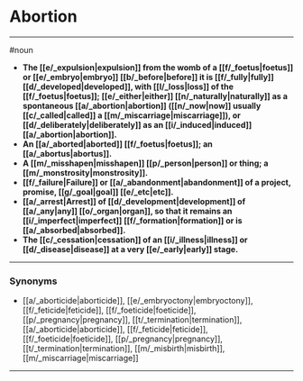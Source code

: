 # Abortion
---
#noun
- **The [[e/_expulsion|expulsion]] from the womb of a [[f/_foetus|foetus]] or [[e/_embryo|embryo]] [[b/_before|before]] it is [[f/_fully|fully]] [[d/_developed|developed]], with [[l/_loss|loss]] of the [[f/_foetus|foetus]]; [[e/_either|either]] [[n/_naturally|naturally]] as a spontaneous [[a/_abortion|abortion]] ([[n/_now|now]] usually [[c/_called|called]] a [[m/_miscarriage|miscarriage]]), or [[d/_deliberately|deliberately]] as an [[i/_induced|induced]] [[a/_abortion|abortion]].**
- **An [[a/_aborted|aborted]] [[f/_foetus|foetus]]; an [[a/_abortus|abortus]].**
- **A [[m/_misshapen|misshapen]] [[p/_person|person]] or thing; a [[m/_monstrosity|monstrosity]].**
- **[[f/_failure|Failure]] or [[a/_abandonment|abandonment]] of a project, promise, [[g/_goal|goal]] [[e/_etc|etc]].**
- **[[a/_arrest|Arrest]] of [[d/_development|development]] of [[a/_any|any]] [[o/_organ|organ]], so that it remains an [[i/_imperfect|imperfect]] [[f/_formation|formation]] or is [[a/_absorbed|absorbed]].**
- **The [[c/_cessation|cessation]] of an [[i/_illness|illness]] or [[d/_disease|disease]] at a very [[e/_early|early]] stage.**
---
### Synonyms
- [[a/_aborticide|aborticide]], [[e/_embryoctony|embryoctony]], [[f/_feticide|feticide]], [[f/_foeticide|foeticide]], [[p/_pregnancy|pregnancy]], [[t/_termination|termination]], [[a/_aborticide|aborticide]], [[f/_feticide|feticide]], [[f/_foeticide|foeticide]], [[p/_pregnancy|pregnancy]], [[t/_termination|termination]], [[m/_misbirth|misbirth]], [[m/_miscarriage|miscarriage]]
---

